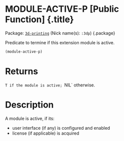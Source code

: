 # MODULE-ACTIVE-P [Public Function] {.title}

Package: [`3d-printing`](3D-PRINTING.pkg.md) (Nick name(s): `:3dp`) {.package}

Predicate to termine if this extension module is active.

``` lisp
(module-active-p)
```

# Returns

`T if the module is active; `NIL` otherwise.

# Description

A module is active, if its:
* user interface (if any) is configured and enabled
* license (if applicable) is acquired

